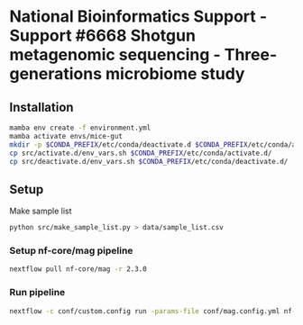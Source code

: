 # National Bioinformatics Support - Support #6668 Shotgun metagenomic sequencing - Three-generations microbiome study

## Installation

```bash
mamba env create -f environment.yml
mamba activate envs/mice-gut
mkdir -p $CONDA_PREFIX/etc/conda/deactivate.d $CONDA_PREFIX/etc/conda/activate.d
cp src/activate.d/env_vars.sh $CONDA_PREFIX/etc/conda/activate.d/
cp src/deactivate.d/env_vars.sh $CONDA_PREFIX/etc/conda/deactivate.d/
```

## Setup

Make sample list

```bash
python src/make_sample_list.py > data/sample_list.csv
```

### Setup nf-core/mag pipeline

```bash
nextflow pull nf-core/mag -r 2.3.0
```

### Run pipeline

```bash
nextflow -c conf/custom.config run -params-file conf/mag.config.yml nf-core/mag -r 2.3.0 -resume -profile uppmax --project snic2022-5-350 
```
